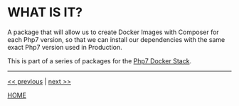 # WHAT IS IT?

A package that will allow us to create Docker Images with Composer for each Php7 version, so that we can install our
dependencies with the same exact Php7 version used in Production.

This is part of a series of packages for the [Php7 Docker Stack](https://gitlab.com/exadra37-docker-compose/php7/docker-stack).


---

[<< previous](https://gitlab.com/exadra37-docker-images/php7/composer/blob/master/docs/introduction/why_exists.md) | [next >>](https://gitlab.com/exadra37-docker-images/php7/composer/blob/master/docs/how-to/when_to_use_it.md)

[HOME](https://gitlab.com/exadra37-docker-images/php7/composer/blob/master/README.md)
